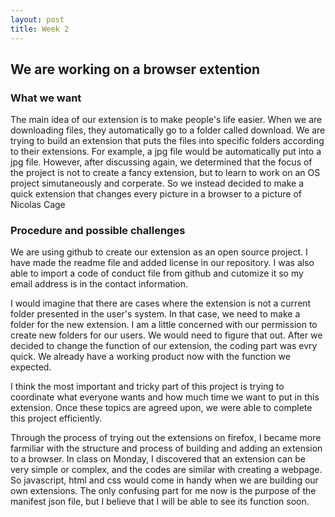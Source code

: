 ```yaml
---
layout: post
title: Week 2
---
```


## We are working on a browser extention

### What we want
The main idea of our extension is to make people's life easier. When we are downloading files, they automatically go to a folder called download. We are trying to build an extension that puts the files into specific folders according to their extensions. For example, a jpg file would be automatically put into a jpg file. However, after discussing again, we determined that the focus of the project is not to create a fancy extension, but to learn to work on an OS project simutaneously and corperate. So we instead decided to make a quick extension that changes every picture in a browser to a picture of Nicolas Cage 

### Procedure and possible challenges
We are using github to create our extension as an open source project. I have made the readme file and added license in our repository. I was also able to import a code of conduct file from github and cutomize it so my email address is in the contact information. 

I would imagine that there are cases where the extension is not a current folder presented in the user's system. In that case, we need to make a folder for the new extension. I am a little concerned with our permission to create new folders for our users. We would need to figure that out. After we decided to change the function of our extension, the coding part was evry quick. We already have a working product now with the function we expected. 

I think the most important and tricky part of this project is trying to coordinate what everyone wants and how much time we want to put in this extension. Once these topics are agreed upon, we were able to complete this project efficiently. 

Through the process of trying out the extensions on firefox, I became more farmiliar with the structure and process of building and adding an extension to a browser. In class on Monday, I discovered that an extension can be very simple or complex, and the codes are similar with creating a webpage. So javascript, html and css would come in handy when we are building our own extensions. The only confusing part for me now is the purpose of the manifest json file, but I believe that I will be able to see its function soon. 
